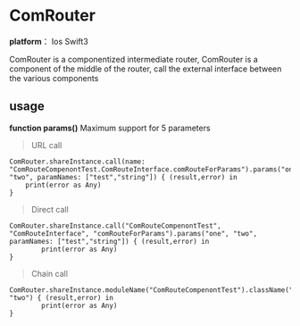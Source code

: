 # ComRouter

**platform**： Ios Swift3

ComRouter is a componentized intermediate router, ComRouter is a component of the middle of the router, call the external interface between the various components

## usage
**function params()** Maximum support for 5 parameters 

> URL call

    ComRouter.shareInstance.call(name: "ComRouteCompenontTest.ComRouteInterface.comRouteForParams").params("one", "two", paramNames: ["test","string"]) { (result,error) in
        print(error as Any)
    }

> Direct call

	ComRouter.shareInstance.call("ComRouteCompenontTest", "ComRouteInterface", "comRouteForParams").params("one", "two", paramNames: ["test","string"]) { (result,error) in
            print(error as Any)
    }
    
    
> Chain call

	ComRouter.shareInstance.moduleName("ComRouteCompenontTest").className("ComRouteInterface").funcName("comRouteForParams").params("one", "two") { (result,error) in
            print(error as Any)
    }
